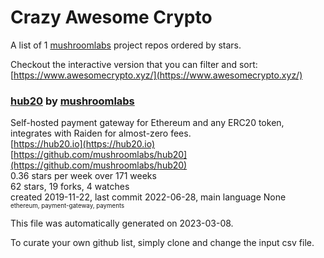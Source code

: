 # Crazy Awesome Crypto
A list of 1 [mushroomlabs](https://github.com/mushroomlabs) project repos ordered by stars.  

Checkout the interactive version that you can filter and sort: 
[https://www.awesomecrypto.xyz/](https://www.awesomecrypto.xyz/)  


### [hub20](https://github.com/mushroomlabs/hub20) by [mushroomlabs](https://github.com/mushroomlabs)  
Self-hosted payment gateway for Ethereum and any ERC20 token, integrates with Raiden for almost-zero fees.  
[https://hub20.io](https://hub20.io)  
[https://github.com/mushroomlabs/hub20](https://github.com/mushroomlabs/hub20)  
0.36 stars per week over 171 weeks  
62 stars, 19 forks, 4 watches  
created 2019-11-22, last commit 2022-06-28, main language None  
<sub><sup>ethereum, payment-gateway, payments</sup></sub>


This file was automatically generated on 2023-03-08.  

To curate your own github list, simply clone and change the input csv file.  